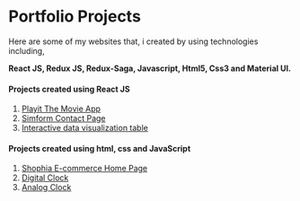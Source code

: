 # Portfolio Projects

Here are some of my websites that, i created by using technologies including,

**React JS, Redux JS, Redux-Saga, Javascript, Html5, Css3 and Material UI.**

#### Projects created using React JS

1. [Playit The Movie App](https://playit-the-movie-app-git-playit-4-000nintendo.vercel.app/)
2. [Simform Contact Page](https://simform-contact-page.vercel.app/)
3. [Interactive data visualization table](https://h7158.csb.app/)

#### Projects created using html, css and JavaScript

1. [Shophia E-commerce Home Page](https://000nintendo.github.io/Shophia-E-commerce/)
2. [Digital Clock](https://000nintendo.github.io/Digital-Clock/)
3. [Analog Clock](https://000nintendo.github.io/Analog-Clock/)




